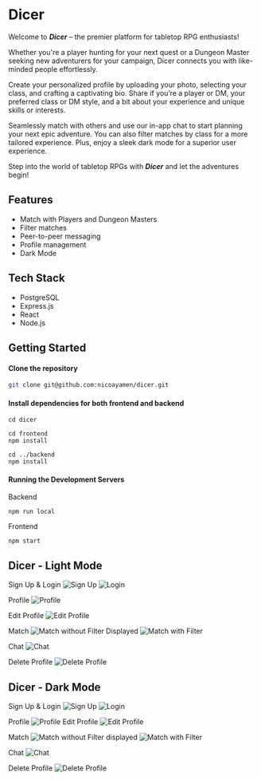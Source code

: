 # Dicer

Welcome to ***Dicer*** – the premier platform for tabletop RPG enthusiasts! 

Whether you're a player hunting for your next quest or a Dungeon Master seeking new adventurers for your campaign, Dicer connects you with like-minded people effortlessly.

Create your personalized profile by uploading your photo, selecting your class, and crafting a captivating bio. Share if you’re a player or DM, your preferred class or DM style, and a bit about your experience and unique skills or interests.

Seamlessly match with others and use our in-app chat to start planning your next epic adventure. You can also filter matches by class for a more tailored experience. Plus, enjoy a sleek dark mode for a superior user experience.

Step into the world of tabletop RPGs with ***Dicer*** and let the adventures begin!



## Features
* Match with Players and Dungeon Masters
* Filter matches 
* Peer-to-peer messaging
* Profile management
* Dark Mode


## Tech Stack
* PostgreSQL
* Express.js
* React
* Node.js


## Getting Started
#### Clone the repository

```sh
git clone git@github.com:nicoayamen/dicer.git
```


#### Install dependencies for both frontend and backend
```
cd dicer

cd frontend
npm install

cd ../backend
npm install
```


####  Running the Development Servers
Backend

```cd backend
npm run local
```

Frontend
```cd frontend
npm start
```

## Dicer - Light Mode
Sign Up & Login
![Sign Up](<readme-screenshots/Sign Up.png>)
![Login](readme-screenshots/Login.png)

Profile
![Profile](<readme-screenshots/Profile .png>)

Edit Profile
![Edit Profile](<readme-screenshots/Edit Profile.png>)


Match
![Match without Filter Displayed](<readme-screenshots/Match without filter displayed.png>)
![Match with Filter](<readme-screenshots/Match Filter Displayed.png>)

Chat 
![Chat](readme-screenshots/Chat.png)

Delete Profile
![Delete Profile](<readme-screenshots/Delete Profile.png>)



## Dicer - Dark Mode
Sign Up & Login
![Sign Up](<readme-screenshots/Sign Up - dark mode.png>)
![Login](<readme-screenshots/Login - dark mode.png>)

Profile
![Profile](<readme-screenshots/Profile - dark mode.png>)
Edit Profile
![Edit Profile](<readme-screenshots/Edit Profile - Dark Mode.png>)

Match
![Match without Filter displayed](<readme-screenshots/Match without filter displayed - dark mode.png>)
![Match with Filter](<readme-screenshots/Match Filter Displayed - dark mode.png>)

Chat
![Chat](<readme-screenshots/Chat - dark mode.png>)

Delete Profile
![Delete Profile](<readme-screenshots/Delete Profile - dark mode.png>)